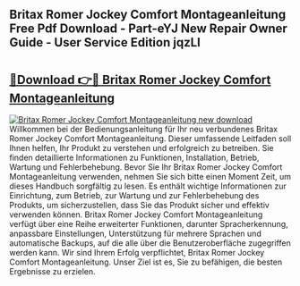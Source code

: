 ## Britax Romer Jockey Comfort Montageanleitung Free Pdf Download - Part-eYJ New Repair Owner Guide - User Service Edition jqzLI

# <h2><a href="http://df7w5zt.blite.top/?on=Britax+Romer+Jockey+Comfort+Montageanleitung">🔗Download 👉🔴 Britax Romer Jockey Comfort Montageanleitung</a></h2>

[![Britax Romer Jockey Comfort Montageanleitung new download](https://i.imgur.com/lujVjoI.png)](http://df7w5zt.blite.top/?on=Britax+Romer+Jockey+Comfort+Montageanleitung)
Willkommen bei der Bedienungsanleitung für Ihr neu verbundenes Britax Romer Jockey Comfort Montageanleitung. Dieser umfassende Leitfaden soll Ihnen helfen, Ihr Produkt zu verstehen und erfolgreich zu betreiben. Sie finden detaillierte Informationen zu Funktionen, Installation, Betrieb, Wartung und Fehlerbehebung. Bevor Sie Ihr Britax Romer Jockey Comfort Montageanleitung verwenden, nehmen Sie sich bitte einen Moment Zeit, um dieses Handbuch sorgfältig zu lesen. Es enthält wichtige Informationen zur Einrichtung, zum Betrieb, zur Wartung und zur Fehlerbehebung des Produkts, um sicherzustellen, dass Sie das Produkt sicher und effektiv verwenden können. Britax Romer Jockey Comfort Montageanleitung verfügt über eine Reihe erweiterter Funktionen, darunter Spracherkennung, anpassbare Einstellungen, Unterstützung für mehrere Sprachen und automatische Backups, auf die alle über die Benutzeroberfläche zugegriffen werden kann. Wir sind Ihrem Erfolg verpflichtet, Britax Romer Jockey Comfort Montageanleitung. Unser Ziel ist es, Sie zu befähigen, die besten Ergebnisse zu erzielen.
